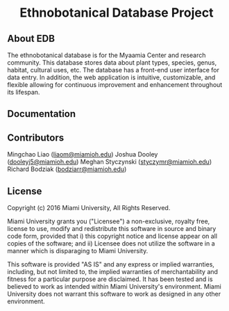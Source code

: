 <h1 align="center">Ethnobotanical Database Project</h1>

## About EDB

The ethnobotanical database is for the Myaamia Center and research community. This database stores data about plant types, species, genus, habitat, cultural uses, etc. The database has a front-end user interface for data entry. In addition, the web application is intuitive, customizable, and flexible allowing for continuous improvement and enhancement throughout its lifespan.

## Documentation


## Contributors

Mingchao Liao ([liaom@miamioh.edu](mailto:liaom@miamioh.edu))
Joshua Dooley ([dooleyj5@miamioh.edu](mailto:dooleyj5@miamioh.edu))
Meghan Styczynski ([styczymr@miamioh.edu](mailto:styczymr@miamioh.edu))
Richard Bodziak ([bodziarr@miamioh.edu](mailto:bodziarr@miamioh.edu))

## License

Copyright (c) 2016 Miami University, All Rights Reserved.

Miami University grants you ("Licensee") a non-exclusive, royalty free, license to use, modify and redistribute this software in source and binary code form, provided that i) this copyright notice and license appear on all copies of the software; and ii) Licensee does not utilize the software in a manner which is disparaging to Miami University.

This software is provided "AS IS" and any express or implied warranties, including, but not limited to, the implied warranties of merchantability and fitness for a particular purpose are disclaimed. It has been tested and is believed to work as intended within Miami University's environment. Miami University does not warrant this software to work as designed in any other environment.
